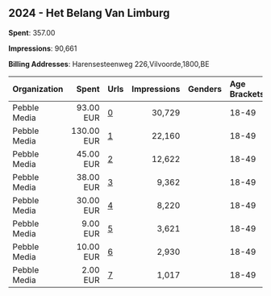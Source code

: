 ## 2024 - Het Belang Van Limburg 
**Spent**: 357.00

**Impressions**: 90,661

**Billing Addresses**: Harensesteenweg 226,Vilvoorde,1800,BE

|Organization|Spent|Urls|Impressions|Genders|Age Brackets|Country Codes|
|:---|---:|:---|---:|:---|:---|:---|
|Pebble Media|93.00 EUR|[0](https://www.snap.com/political-ads/asset/5a37698c284f4e087a3f349b91b53e62b592d34616c7d5684360331df7c8dae9?mediaType=jpg)|30,729||18-49|belgium|
|Pebble Media|130.00 EUR|[1](https://www.snap.com/political-ads/asset/08b88b480bb031e99023930ae116e5e1d62fc8b9660a383a77be024b9042759e?mediaType=mp4)|22,160||18-49|belgium|
|Pebble Media|45.00 EUR|[2](https://www.snap.com/political-ads/asset/862c0e5102335e69e3c601256466e61e8c74c37a1a032114e5ded02903880731?mediaType=jpg)|12,622||18-49|belgium|
|Pebble Media|38.00 EUR|[3](https://www.snap.com/political-ads/asset/08b88b480bb031e99023930ae116e5e1d62fc8b9660a383a77be024b9042759e?mediaType=mp4)|9,362||18-49|belgium|
|Pebble Media|30.00 EUR|[4](https://www.snap.com/political-ads/asset/e8c1efb0a26cd0fdf4b16cc2c688107b1523bf732dab2cefc0ee2dbb46697748?mediaType=jpg)|8,220||18-49|belgium|
|Pebble Media|9.00 EUR|[5](https://www.snap.com/political-ads/asset/e8c1efb0a26cd0fdf4b16cc2c688107b1523bf732dab2cefc0ee2dbb46697748?mediaType=jpg)|3,621||18-49|belgium|
|Pebble Media|10.00 EUR|[6](https://www.snap.com/political-ads/asset/862c0e5102335e69e3c601256466e61e8c74c37a1a032114e5ded02903880731?mediaType=jpg)|2,930||18-49|belgium|
|Pebble Media|2.00 EUR|[7](https://www.snap.com/political-ads/asset/5a37698c284f4e087a3f349b91b53e62b592d34616c7d5684360331df7c8dae9?mediaType=jpg)|1,017||18-49|belgium|
